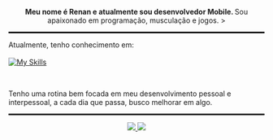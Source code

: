 <div align='center'>


 
<strong><p>Meu nome é <strong>Renan</strong> e atualmente sou desenvolvedor Mobile. </strong>Sou apaixonado em programação, musculação e jogos.</strong>  ></p></div>
<hr style="border: 1px solid black;">

Atualmente, tenho conhecimento em:</br></br>
[![My Skills](https://skillicons.dev/icons?i=html,css,postgres,redux,regex,figma,firebase,git,github,flutter,dart,python,django,flask,sqlserver,excel)](https://skillicons.dev)

</br>

Tenho uma rotina bem focada em meu desenvolvimento pessoal e interpessoal, a cada dia que passa, busco melhorar em algo. <br>


<div align='center'>




<hr style="border: 1px solid black;">
<p align="center" style="color: green;">
</p>
 



<div align="center"> 
<a href="https://whatsa.me/5511941388972" target="_blank"><img src="https://img.shields.io/badge/WhatsApp-25D366?style=for-the-badge&logo=WhatsApp&logoColor=white"</a>
<a href="https://www.linkedin.com/in/renan-almeida-rizzi-68b860200/"><img src="https://img.shields.io/badge/LinkedIn-0077B5?style=for-the-badge&logo=linkedin&logoColor=white"</a>

 </div>
 
 
 
</div>
